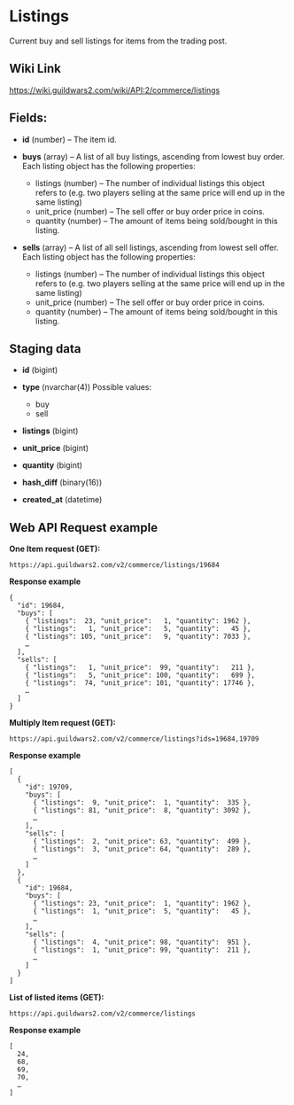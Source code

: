 # Listings
Current buy and sell listings for items from the trading post. 

## Wiki Link
https://wiki.guildwars2.com/wiki/API:2/commerce/listings

## Fields:  
- **id** (number) – The item id.  
- **buys** (array) – A list of all buy listings, ascending from lowest buy order. Each listing object has the following properties:  
  - listings (number) – The number of individual listings this object refers to (e.g. two players selling at the same price will end up in the same listing)  
  - unit_price (number) – The sell offer or buy order price in coins.  
  - quantity (number) – The amount of items being sold/bought in this listing.

- **sells** (array) – A list of all sell listings, ascending from lowest sell offer. Each listing object has the following properties:  
  - listings (number) – The number of individual listings this object refers to (e.g. two players selling at the same price will end up in the same listing)  
  - unit_price (number) – The sell offer or buy order price in coins.  
  - quantity (number) – The amount of items being sold/bought in this listing.

## Staging data
- **id** (bigint)
- **type** (nvarchar(4)) Possible values:  
  - buy
  - sell

- **listings** (bigint)
- **unit_price** (bigint)
- **quantity** (bigint)
- **hash_diff** (binary(16))
- **created_at** (datetime)

## Web API Request example
**One Item request (GET):**  
```
https://api.guildwars2.com/v2/commerce/listings/19684
```
**Response example**
```
{
  "id": 19684,
  "buys": [
    { "listings":  23, "unit_price":   1, "quantity": 1962 },
    { "listings":   1, "unit_price":   5, "quantity":   45 },
    { "listings": 105, "unit_price":   9, "quantity": 7033 },
    …
  ],
  "sells": [
    { "listings":   1, "unit_price":  99, "quantity":   211 },
    { "listings":   5, "unit_price": 100, "quantity":   699 },
    { "listings":  74, "unit_price": 101, "quantity": 17746 },
    …
  ]
}
```

**Multiply Item request (GET):**  
```
https://api.guildwars2.com/v2/commerce/listings?ids=19684,19709
```
**Response example**
```
[
  {
    "id": 19709,
    "buys": [
      { "listings":  9, "unit_price":  1, "quantity":  335 },
      { "listings": 81, "unit_price":  8, "quantity": 3092 },
      …
    ],
    "sells": [
      { "listings":  2, "unit_price": 63, "quantity":  499 },
      { "listings":  3, "unit_price": 64, "quantity":  289 },
      …
    ]
  },
  {
    "id": 19684,
    "buys": [
      { "listings": 23, "unit_price":  1, "quantity": 1962 },
      { "listings":  1, "unit_price":  5, "quantity":   45 },
      …
    ],
    "sells": [
      { "listings":  4, "unit_price": 98, "quantity":  951 },
      { "listings":  1, "unit_price": 99, "quantity":  211 },
      …
    ]
  }
]
```

**List of listed items (GET):**  
```
https://api.guildwars2.com/v2/commerce/listings
```
**Response example**
```
[
  24,
  68,
  69,
  70,
  …
]
```